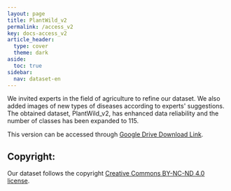 ```yaml
---
layout: page
title: PlantWild_v2
permalink: /access_v2
key: docs-access_v2
article_header:
  type: cover
  theme: dark
aside:
  toc: true
sidebar:
  nav: dataset-en
---
```



We invited experts in the field of agriculture to refine our dataset.
We also added images of new types of diseases according to experts' suggestions.
The obtained dataset, PlantWild_v2, has enhanced data reliability and the number of classes has been expanded to 115.

This version can be accessed through [Google Drive Download Link](https://drive.google.com/file/d/1wJEMRaNNuYGDqq2IQraQVtkCRHTOIDLD/view?usp=drive_link).


## Copyright:

Our dataset follows the copyright [Creative Commons BY-NC-ND 4.0 license](https://creativecommons.org/licenses/by-nc-nd/4.0/).


